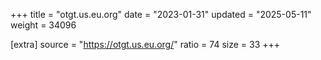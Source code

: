 +++
title = "otgt.us.eu.org"
date = "2023-01-31"
updated = "2025-05-11"
weight = 34096

[extra]
source = "https://otgt.us.eu.org/"
ratio = 74
size = 33
+++
